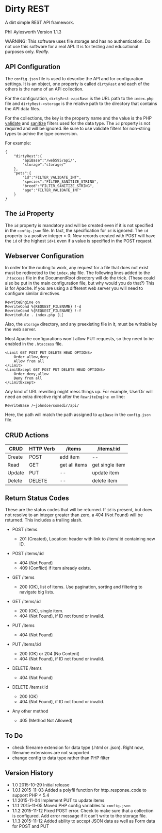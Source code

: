 # Dirty REST

A dirt simple REST API framework.

Phil Aylesworth
Version 1.1.3

WARNING: This software uses file storage and has no authentication. Do not use this software for a real API. It is for testing and educational purposes only. *Really*.

## API Configuration

The `config.json` file is used to describe the API and for configuration settings. It is an object, one property is called `dirtyRest` and each of the others is the name of an API collection. 

For the configuration, `dirtyRest->apiBase` is the URL path to the `index.php` file and `dirtyRest->storage` is the relative path to the directory that contains the API data files.

For the collections, the key is the property name and the value is the PHP [validate](http://php.net/manual/en/filter.filters.validate.php) and [sanitize](http://php.net/manual/en/filter.filters.sanitize.php) filters used for the data type. The `id` property is not required and will be ignored. Be sure to use validate filters for non-string types to achive the type conversion.

For example:

	{
		"dirtyRest":{
			"apiBase":"/web595/api/",
			"storage":"storage/"
		},
		"pets":{
			"id":"FILTER_VALIDATE_INT",
			"species":"FILTER_SANITIZE_STRING",
			"breed":"FILTER_SANITIZE_STRING",
			"age":"FILTER_VALIDATE_INT"
		}
	}

## The `id` Property

The `id` property is mandatory and will be created even if it is not specified in the `config.json` file. In fact, the specification for `id` is ignored. The `id` property is a positive integer > 0. New records created with POST will have the `id` of the highest `id+1` even if a value is specified in the POST request.

## Webserver Configuration

In order for the routing to work, any request for a file that does not exist must be redirected to the `index.php` file. The following lines added to the `.htaccess` file in the DocumentRoot directory will do the trick. (These could also be put in the main configuration file, but why would you do that?) This is for Apache. If you are using a different web server you will need to configure similar directives.

	RewriteEngine on
	RewriteCond %{REQUEST_FILENAME} !-d
	RewriteCond %{REQUEST_FILENAME} !-f
	RewriteRule . index.php [L]

Also, the `storage` directory, and any preexisting file in it, must be writable by the web server.

Most Apache configurations won't allow PUT requests, so they need to be enabled in the `.htaccess` file.

	<Limit GET POST PUT DELETE HEAD OPTIONS>
	    Order allow,deny
	    Allow from all
	</Limit>
	<LimitExcept GET POST PUT DELETE HEAD OPTIONS>
	    Order deny,allow
	    Deny from all
	</LimitExcept>

Any kind of URL rewriting might mess things up. For example, UserDir will need an extra directive right after the `RewriteEngine on` line:

	RewriteBase /~johndoe/somedir/api/

Here, the path will match the path assigned to `apiBase` in the `config.json` file.

## CRUD Actions
 
| CRUD    |    HTTP Verb  |    /items         |    /items/:id         |
|---------|---------------|-------------------|-----------------------|
| Create  |    POST       |    add item       |    --                 |
| Read    |    GET        |    get all items  |    get single item    |
| Update  |    PUT        |    --             |    update item        |
| Delete  |    DELETE     |    --             |    delete item        |

##  Return Status Codes
 
 These are the status codes that will be returned. If `id` is present, but does not resolve to an integer greater than zero, a 404 (Not Found) will be returned. This includes a trailing slash.
 
 - POST /items
     - 201 (Created), Location: header with link to /item/:id containing new ID.
 - POST /items/:id
     - 404 (Not Found)
     - 409 (Conflict) if item already exists.
 
 - GET /items
     - 200 (OK), list of items. Use pagination, sorting and filtering to navigate big lists.
 - GET /items/:id
     - 200 (OK), single item.
     - 404 (Not Found), if ID not found or invalid.
 
 - PUT /items
     - 404 (Not Found)
 - PUT /items/:id
     - 200 (OK) or 204 (No Content)
     - 404 (Not Found), if ID not found or invalid.
 
 - DELETE /items
     - 404 (Not Found)
 - DELETE /items/:id
     - 200 (OK)
     - 404 (Not Found), if ID not found or invalid.
 
 - Any other method
     - 405 (Method Not Allowed)

## To Do

 - check filename extension for data type (.html or .json). Right now, filename extensions are not supported.
 - change config to data type rather than PHP filter
 
## Version History

 - 1.0   2015-10-29  Initial release
 - 1.0.1 2015-11-03  Added a polyfil function for http_response_code to support PHP < 5.4
 - 1.1   2015-11-04  Implement PUT to update items
 - 1.1.1 2015-11-05  Moved PHP config variables to `config.json`
 - 1.1.2 2015-11-12  Fixed POST error. Check to make sure that a collection is configured. Add error message if it can't write to the storage file.
 - 1.1.3 2015-11-12  Added ability to accept JSON data as well as Form data for POST and PUT